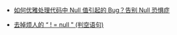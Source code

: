- [如何优雅处理代码中 Null 值引起的 Bug？告别 Null 恐惧症](https://mp.weixin.qq.com/s?__biz=MzU0OTk3ODQ3Ng==&mid=2247486968&idx=1&sn=fbeba665a651f914b5d07b6af53f1508&chksm=fba6e5fbccd16ced805202a30576e1fd501458bbe935fd6e17c6eff1e7216b62995afe1716ec&mpshare=1&scene=23&srcid=&sharer_sharetime=1581675096575&sharer_shareid=e6d90aec84add5cf004cb1ab6979727c#rd)

- [去掉烦人的 “ ! = null " (判空语句)](<https://mp.weixin.qq.com/s?__biz=MzAxMTg2MjA2OA==&mid=2649849273&idx=2&sn=76daf310ebaecbe42cfac9ebb9075ce0&chksm=83bf74e2b4c8fdf46d76ec7317a6e59e5e87c032f9c4cd7486b648e1f7a247d44a69dacf8b71&mpshare=1&scene=23&srcid=&sharer_sharetime=1587293012084&sharer_shareid=e6d90aec84add5cf004cb1ab6979727c#rd>)

